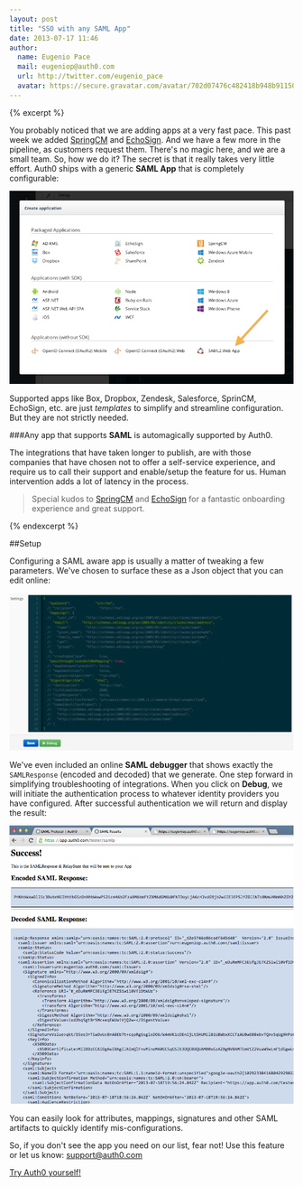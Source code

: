 ```yaml
---
layout: post
title: "SSO with any SAML App"
date: 2013-07-17 11:46
author: 
  name: Eugenio Pace
  mail: eugeniop@auth0.com
  url: http://twitter.com/eugenio_pace
  avatar: https://secure.gravatar.com/avatar/702d07476c482418b948b911504137a5?s=60
---
```


{% excerpt %}

You probably noticed that we are adding apps at a very fast pace. This past week we added [SpringCM](http://www.springcm.com) and [EchoSign](http://www.echosign.com). And we have a few more in the pipeline, as customers request them. There's no magic here, and we are a small team. So, how we do it? The secret is that it really takes very little effort. Auth0 ships with a generic __SAML App__ that is completely configurable:

![](/img/saml2-config.png)

Supported apps like Box, Dropbox, Zendesk, Salesforce, SprinCM, EchoSign, etc. are just _templates_ to simplify and streamline configuration. But they are not strictly needed. 

###Any app that supports __SAML__ is automagically supported by Auth0.

The integrations that have taken longer to publish, are with those companies that have chosen not to offer a self-service experience, and require us to call their support and enable/setup the feature for us. Human intervention adds a lot of latency in the process.

> Special kudos to [SpringCM](http://www.springcm.com) and [EchoSign](http://www.echosign.com) for a fantastic onboarding experience and great support. 

{% endexcerpt %}

##Setup

Configuring a SAML aware app is usually a matter of tweaking a few parameters. We've chosen to surface these as a Json object that you can edit online:

![](/img/saml2-config-param.png)

We've even included an online __SAML debugger__ that shows exactly the `SAMLResponse` (encoded and decoded) that we generate. One step forward in simplifying troubleshooting of integrations. When you click on __Debug__, we will initiate the authentication process to whatever identity providers you have configured. After successful authentication we will return and display the result: 

![](/img/saml-debugger.png)

You can easily look for attributes, mappings, signatures and other SAML artifacts to quickly identify mis-configurations.

So, if you don't see the app you need on our list, fear not! Use this feature or let us know: [support@auth0.com](mailto://support@auth0.com)

[Try Auth0 yourself!](http://www.auth0.com)
